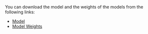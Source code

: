 You can download the model and the weights of the models from the following links:

* [Model](https://drive.google.com/file/d/1dqgh8xITze9W0PoCcShb5VElVgOHmCNE/view?usp=drive_link)
* [Model Weights](https://drive.google.com/file/d/127mYG699bCLd-AM_aj5JkmdEBCC7f7oj/view?usp=drive_link)
